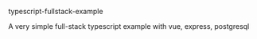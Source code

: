 typescript-fullstack-example

A very simple full-stack typescript example with vue, express, postgresql
